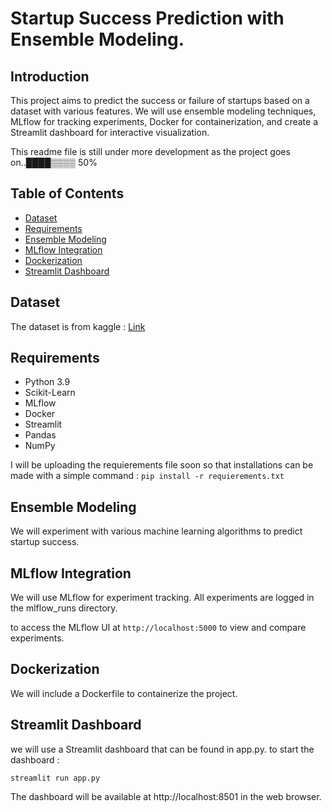 # Startup Success Prediction with Ensemble Modeling.

## Introduction

This project aims to predict the success or failure of startups based on a dataset with various features. We will use ensemble modeling techniques, MLflow for tracking experiments, Docker for containerization, and create a Streamlit dashboard for interactive visualization.

This readme file is still under more development as the project goes on..████▒▒▒▒  50%

## Table of Contents

- [Dataset](#dataset)
- [Requirements](#requirements)
- [Ensemble Modeling](#ensemble-modeling)
- [MLflow Integration](#mlflow-integration)
- [Dockerization](#dockerization)
- [Streamlit Dashboard](#streamlit-dashboard)

## Dataset

The dataset is from kaggle : [Link](https://www.kaggle.com/datasets/manishkc06/startup-success-prediction/data)
## Requirements

- Python 3.9
- Scikit-Learn
- MLflow
- Docker
- Streamlit
- Pandas
- NumPy

I will be uploading the requierements file soon so that installations can be made with a simple command : 
```pip install -r requierements.txt```

## Ensemble Modeling
We will experiment with various machine learning algorithms to predict startup success.

## MLflow Integration
We will use MLflow for experiment tracking. All experiments are logged in the mlflow_runs directory.

to access the MLflow UI at ```http://localhost:5000``` to view and compare experiments.

## Dockerization
We will include a Dockerfile to containerize the project.

## Streamlit Dashboard
we will use a Streamlit dashboard that can be found in app.py. to start the dashboard :

```streamlit run app.py```

The dashboard will be available at http://localhost:8501 in the web browser.

